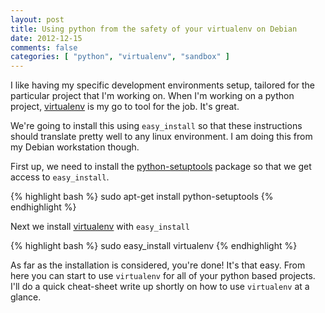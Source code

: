 ```yaml
---
layout: post
title: Using python from the safety of your virtualenv on Debian
date: 2012-12-15
comments: false
categories: [ "python", "virtualenv", "sandbox" ]
---
```


I like having my specific development environments setup, tailored for the particular project that I'm working on. When I'm working on a python project, [virtualenv](http://www.virtualenv.org/en/latest/) is my go to tool for the job. It's great.

We're going to install this using `easy_install` so that these instructions should translate pretty well to any linux environment. I am doing this from my Debian workstation though.

First up, we need to install the [python-setuptools](http://packages.debian.org/sid/python-setuptools) package so that we get access to `easy_install`.

{% highlight bash %}
sudo apt-get install python-setuptools
{% endhighlight %}

Next we install [virtualenv](http://www.virtualenv.org/en/latest/) with `easy_install`

{% highlight bash %}
sudo easy_install virtualenv
{% endhighlight %}

As far as the installation is considered, you're done! It's that easy. From here you can start to use `virtualenv` for all of your python based projects. I'll do a quick cheat-sheet write up shortly on how to use `virtualenv` at a glance.
